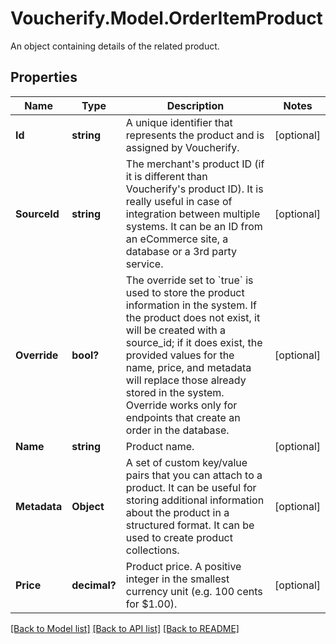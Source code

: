 # Voucherify.Model.OrderItemProduct
An object containing details of the related product.

## Properties

Name | Type | Description | Notes
------------ | ------------- | ------------- | -------------
**Id** | **string** | A unique identifier that represents the product and is assigned by Voucherify. | [optional] 
**SourceId** | **string** | The merchant&#39;s product ID (if it is different than Voucherify&#39;s product ID). It is really useful in case of integration between multiple systems. It can be an ID from an eCommerce site, a database or a 3rd party service. | [optional] 
**Override** | **bool?** | The override set to &#x60;true&#x60; is used to store the product information in the system. If the product does not exist, it will be created with a source_id; if it does exist, the provided values for the name, price, and metadata will replace those already stored in the system. Override works only for endpoints that create an order in the database. | [optional] 
**Name** | **string** | Product name. | [optional] 
**Metadata** | **Object** | A set of custom key/value pairs that you can attach to a product. It can be useful for storing additional information about the product in a structured format. It can be used to create product collections. | [optional] 
**Price** | **decimal?** | Product price. A positive integer in the smallest currency unit (e.g. 100 cents for $1.00). | [optional] 

[[Back to Model list]](../README.md#documentation-for-models) [[Back to API list]](../README.md#documentation-for-api-endpoints) [[Back to README]](../README.md)

